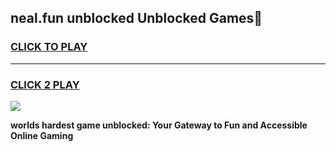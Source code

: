 
## neal.fun unblocked Unblocked Games👋
<h3>
<a href="https://premium.freeplayer.one?title=neal.fun_unblocked&ref=16F">CLICK TO PLAY</a></h3>
<hr>

<h3>
<a href="https://premium.freeplayer.one?title=neal.fun_unblocked&ref=16F">CLICK 2 PLAY</a>
  
</h3>

<a href="https://premium.freeplayer.one?title=neal.fun_unblocked&ref=16F/"><img src="https://clearcache.store/games.png"></a>


**worlds hardest game unblocked: Your Gateway to Fun and Accessible Online Gaming**
